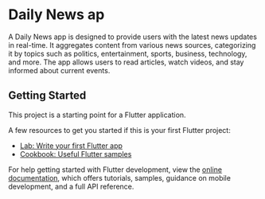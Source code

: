 # Daily News ap

A Daily News app is designed to provide users with the latest news updates in real-time. It aggregates content from various news sources, categorizing it by topics such as politics, entertainment, sports, business, technology, and more. The app allows users to read articles, watch videos, and stay informed about current events.
## Getting Started

This project is a starting point for a Flutter application.

A few resources to get you started if this is your first Flutter project:

- [Lab: Write your first Flutter app](https://docs.flutter.dev/get-started/codelab)
- [Cookbook: Useful Flutter samples](https://docs.flutter.dev/cookbook)

For help getting started with Flutter development, view the
[online documentation](https://docs.flutter.dev/), which offers tutorials,
samples, guidance on mobile development, and a full API reference.
